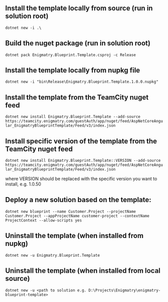 ## Install the template locally from source (run in solution root)
``dotnet new -i .\``

## Build the nuget package (run in solution root)
``dotnet pack Enigmatry.Blueprint.Template.csproj -c Release``

## Install the template locally from nupkg file
``dotnet new -i "bin\Release\Enigmatry.Blueprint.Template.1.0.0.nupkg"``

## Install the template from the TeamCity nuget feed
``dotnet new install Enigmatry.Blueprint.Template --add-source https://teamcity.enigmatry.com/guestAuth/app/nuget/feed/AspNetCoreAngular_EnigmatryBlueprintTemplate/Feed/v3/index.json``

## Install specific version of the template from the TeamCity nuget feed
``dotnet new install Enigmatry.Blueprint.Template::VERSION --add-source https://teamcity.enigmatry.com/guestAuth/app/nuget/feed/AspNetCoreAngular_EnigmatryBlueprintTemplate/Feed/v3/index.json``

where VERSION should be replaced with the specific version you want to install, e.g. 1.0.50

## Deploy a new solution based on the template:
``dotnet new blueprint --name Customer.Project --projectName Customer.Project --appProjectName customer-project --contextName ProjectContext --allow-scripts yes``

## Uninstall the template (when installed from nupkg)
``dotnet new -u Enigmatry.Blueprint.Template``

## Uninstall the template (when installed from local source)
``dotnet new -u <path to solution e.g. D:\Projects\Enigmatry\enigmatry-blueprint-template>``
